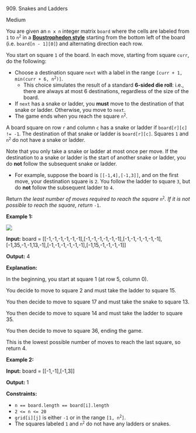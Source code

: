 909\. Snakes and Ladders

Medium

You are given an `n x n` integer matrix `board` where the cells are labeled from `1` to <code>n<sup>2</sup></code> in a [**Boustrophedon style**](https://en.wikipedia.org/wiki/Boustrophedon) starting from the bottom left of the board (i.e. `board[n - 1][0]`) and alternating direction each row.

You start on square `1` of the board. In each move, starting from square `curr`, do the following:

*   Choose a destination square `next` with a label in the range <code>[curr + 1, min(curr + 6, n<sup>2</sup>)]</code>.
    *   This choice simulates the result of a standard **6-sided die roll**: i.e., there are always at most 6 destinations, regardless of the size of the board.
*   If `next` has a snake or ladder, you **must** move to the destination of that snake or ladder. Otherwise, you move to `next`.
*   The game ends when you reach the square <code>n<sup>2</sup></code>.

A board square on row `r` and column `c` has a snake or ladder if `board[r][c] != -1`. The destination of that snake or ladder is `board[r][c]`. Squares `1` and <code>n<sup>2</sup></code> do not have a snake or ladder.

Note that you only take a snake or ladder at most once per move. If the destination to a snake or ladder is the start of another snake or ladder, you do **not** follow the subsequent snake or ladder.

*   For example, suppose the board is `[[-1,4],[-1,3]]`, and on the first move, your destination square is `2`. You follow the ladder to square `3`, but do **not** follow the subsequent ladder to `4`.

Return _the least number of moves required to reach the square_ <code>n<sup>2</sup></code>_. If it is not possible to reach the square, return_ `-1`.

**Example 1:**

![](https://assets.leetcode.com/uploads/2018/09/23/snakes.png)

**Input:** board = [[-1,-1,-1,-1,-1,-1],[-1,-1,-1,-1,-1,-1],[-1,-1,-1,-1,-1,-1],[-1,35,-1,-1,13,-1],[-1,-1,-1,-1,-1,-1],[-1,15,-1,-1,-1,-1]]

**Output:** 4

**Explanation:** 

In the beginning, you start at square 1 (at row 5, column 0). 

You decide to move to square 2 and must take the ladder to square 15. 

You then decide to move to square 17 and must take the snake to square 13. 

You then decide to move to square 14 and must take the ladder to square 35. 

You then decide to move to square 36, ending the game. 

This is the lowest possible number of moves to reach the last square, so return 4.

**Example 2:**

**Input:** board = [[-1,-1],[-1,3]]

**Output:** 1

**Constraints:**

*   `n == board.length == board[i].length`
*   `2 <= n <= 20`
*   `grid[i][j]` is either `-1` or in the range <code>[1, n<sup>2</sup>]</code>.
*   The squares labeled `1` and <code>n<sup>2</sup></code> do not have any ladders or snakes.
